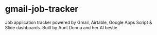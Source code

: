 # gmail-job-tracker
Job application tracker powered by Gmail, Airtable, Google Apps Script &amp; Slide dashboards. Built by Aunt Donna and her AI bestie.
